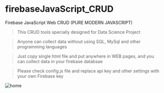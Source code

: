# firebaseJavaScript_CRUD
Firebase JavaScript Web CRUD (PURE MODERN JAVASCRIPT)
> This CRUD tools specially designed for Data Science Project

> Anyone can collect data without using SQL, MySql and other programming languages

> Just copy single html file and put anywhere in WEB pages, and you can collect data in your firebase databsae

> Please check config.js file and replace api key and other settings with your own Firebase key

![home](https://user-images.githubusercontent.com/16277392/136499615-53269e5c-f984-4b7e-978b-38636eee3984.png)

